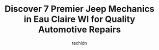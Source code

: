 ---
layout: ampstory
image: https://images.unsplash.com/photo-1632275232150-428816910c50?ixlib=rb-4.0.3&ixid=MnwxMjA3fDB8MHxwaG90by1wYWdlfHx8fGVufDB8fHx8&auto=format&fit=crop&w=640&h=853&q=80
author: techidn
featured: false
description: Discover the 7 best Jeep Mechanic in Eau Claire WI, USA and ensure your vehicle receives the highest quality of care. These trusted professionals are known for their skill, knowledge, and de
title: Discover 7 Premier Jeep Mechanics in Eau Claire WI for Quality Automotive Repairs
cover:
   title: Discover 7 Premier Jeep Mechanics in Eau Claire WI for Quality Automotive Repairs
   subtitle: Rickpate
   background: https://images.unsplash.com/photo-1632275232150-428816910c50?ixlib=rb-4.0.3&ixid=MnwxMjA3fDB8MHxwaG90by1wYWdlfHx8fGVufDB8fHx8&auto=format&fit=crop&w=640&h=853&q=80

pages: 
 - layout: thirds
   top: <h1>#1 Eau Claire Automotive Group</h1>
   bottom: "<p>Steve Connell made my first time buying a car from a dealership very smooth and awesome. He made the process easy and understandable to where I almost had no questions. A</p>"
   background: https://www.knot35.com/toplist/wp-content/uploads/2023/06/best-jeep-mechanic-1-in-eau-claire-wi-1685840293.jpeg
   backgroundblur: true
 - layout: thirds
   top: <h1>#2 Grease Monkey</h1>
   bottom: "<p>2104 Highland Ave, Eau Claire, WI 54701, United States</p>"
   background: https://www.knot35.com/toplist/wp-content/uploads/2023/06/best-jeep-mechanic-2-in-eau-claire-wi-1685840293.jpeg
   cta:
      link: https://www.knot35.com/toplist/discover-7-premier-jeep-mechanics-in-eau-claire-wi-for-quality-automotive-repairs/
      text: Discover 7 Premier Jeep Mechanics in Eau Claire WI for Quality Automotive Repairs
 - layout: thirds
   top: <h1>#3 Trubilt Collision Center Inc</h1>
   bottom: "<p>1631 Harding Ave, Eau Claire, WI 54701, United States</p>"
   background: https://www.knot35.com/toplist/wp-content/uploads/2023/06/best-jeep-mechanic-3-in-eau-claire-wi-1685840294.jpeg
   cta:
      link: https://www.knot35.com/toplist/discover-7-premier-jeep-mechanics-in-eau-claire-wi-for-quality-automotive-repairs/
      text: Discover 7 Premier Jeep Mechanics in Eau Claire WI for Quality Automotive Repairs
 - layout: thirds
   top: <h1>#4 Adams Automotive Center</h1>
   bottom: "<p>2915 Craig Rd, Eau Claire, WI 54701, United States</p>"
   background: https://images.unsplash.com/photo-1531169509526-f8f1fdaa4a67?ixlib=rb-4.0.3&ixid=MnwxMjA3fDB8MHxwaG90by1wYWdlfHx8fGVufDB8fHx8&auto=format&fit=crop&w=640&h=853&q=80
   cta:
      link: https://www.knot35.com/toplist/discover-7-premier-jeep-mechanics-in-eau-claire-wi-for-quality-automotive-repairs/
      text: Discover 7 Premier Jeep Mechanics in Eau Claire WI for Quality Automotive Repairs
 - layout: thirds
   top: <h1>#5 Victory Automotive Service</h1>
   bottom: "<p>3440 E Hamilton Ave, Eau Claire, WI 54701, United States</p>"
   background: https://images.unsplash.com/photo-1533735380053-eb8d0759b24a?ixlib=rb-4.0.3&ixid=MnwxMjA3fDB8MHxwaG90by1wYWdlfHx8fGVufDB8fHx8&auto=format&fit=crop&w=640&h=853&q=80
   cta:
      link: https://www.knot35.com/toplist/discover-7-premier-jeep-mechanics-in-eau-claire-wi-for-quality-automotive-repairs/
      text: Discover 7 Premier Jeep Mechanics in Eau Claire WI for Quality Automotive Repairs
 - layout: thirds
   top: <h1>#6 Capital Motor Company Service Center</h1>
   bottom: "<p>2833 Alpine Rd, Eau Claire, WI 54703, United States</p>"
   background: https://images.unsplash.com/photo-1489694553447-4c9339da310d?ixlib=rb-4.0.3&ixid=MnwxMjA3fDB8MHxwaG90by1wYWdlfHx8fGVufDB8fHx8&auto=format&fit=crop&w=640&h=853&q=80
   cta:
      link: https://www.knot35.com/toplist/discover-7-premier-jeep-mechanics-in-eau-claire-wi-for-quality-automotive-repairs/
      text: Discover 7 Premier Jeep Mechanics in Eau Claire WI for Quality Automotive Repairs
 - layout: thirds
   top: <h1>#7 All Season Tire Pros</h1>
   bottom: "<p>1102 Menomonie St, Eau Claire, WI 54703, United States</p>"
   background: https://plus.unsplash.com/premium_photo-1664640458616-3c74f8cb4589?ixlib=rb-4.0.3&ixid=MnwxMjA3fDB8MHxwaG90by1wYWdlfHx8fGVufDB8fHx8&auto=format&fit=crop&w=640&h=853&q=80
   cta:
      link: https://www.knot35.com/toplist/discover-7-premier-jeep-mechanics-in-eau-claire-wi-for-quality-automotive-repairs/
      text: Discover 7 Premier Jeep Mechanics in Eau Claire WI for Quality Automotive Repairs
 - layout: thirds
   middle: Continue reading...
   background: https://images.unsplash.com/photo-1599422314077-f4dfdaa4cd09?ixlib=rb-4.0.3&ixid=MnwxMjA3fDB8MHxwaG90by1wYWdlfHx8fGVufDB8fHx8&auto=format&fit=crop&w=640&h=853&q=80
   cta:
      link: https://www.knot35.com/toplist/discover-7-premier-jeep-mechanics-in-eau-claire-wi-for-quality-automotive-repairs/
      text: Discover 7 Premier Jeep Mechanics in Eau Claire WI for Quality Automotive Repairs
      
---